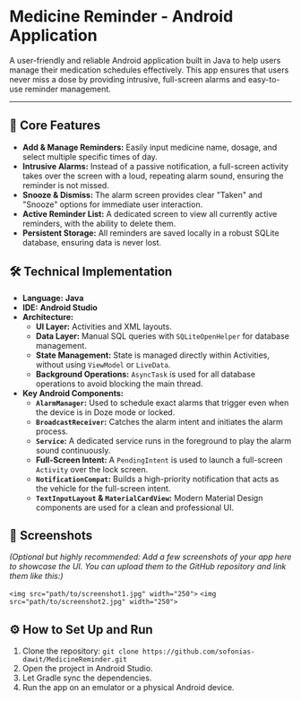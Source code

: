 # Medicine Reminder - Android Application

A user-friendly and reliable Android application built in Java to help users manage their medication schedules effectively. This app ensures that users never miss a dose by providing intrusive, full-screen alarms and easy-to-use reminder management.

---

## 🎯 Core Features

*   **Add & Manage Reminders:** Easily input medicine name, dosage, and select multiple specific times of day.
*   **Intrusive Alarms:** Instead of a passive notification, a full-screen activity takes over the screen with a loud, repeating alarm sound, ensuring the reminder is not missed.
*   **Snooze & Dismiss:** The alarm screen provides clear "Taken" and "Snooze" options for immediate user interaction.
*   **Active Reminder List:** A dedicated screen to view all currently active reminders, with the ability to delete them.
*   **Persistent Storage:** All reminders are saved locally in a robust SQLite database, ensuring data is never lost.

## 🛠️ Technical Implementation

*   **Language:** **Java**
*   **IDE:** **Android Studio**
*   **Architecture:**
    *   **UI Layer:** Activities and XML layouts.
    *   **Data Layer:** Manual SQL queries with `SQLiteOpenHelper` for database management.
    *   **State Management:** State is managed directly within Activities, without using `ViewModel` or `LiveData`.
    *   **Background Operations:** `AsyncTask` is used for all database operations to avoid blocking the main thread.
*   **Key Android Components:**
    *   **`AlarmManager`:** Used to schedule exact alarms that trigger even when the device is in Doze mode or locked.
    *   **`BroadcastReceiver`:** Catches the alarm intent and initiates the alarm process.
    *   **`Service`:** A dedicated service runs in the foreground to play the alarm sound continuously.
    *   **Full-Screen Intent:** A `PendingIntent` is used to launch a full-screen `Activity` over the lock screen.
    *   **`NotificationCompat`:** Builds a high-priority notification that acts as the vehicle for the full-screen intent.
    *   **`TextInputLayout` & `MaterialCardView`:** Modern Material Design components are used for a clean and professional UI.

## 📸 Screenshots

*(Optional but highly recommended: Add a few screenshots of your app here to showcase the UI. You can upload them to the GitHub repository and link them like this:)*

`<img src="path/to/screenshot1.jpg" width="250">`
`<img src="path/to/screenshot2.jpg" width="250">`

## ⚙️ How to Set Up and Run

1.  Clone the repository: `git clone https://github.com/sofonias-dawit/MedicineReminder.git`
2.  Open the project in Android Studio.
3.  Let Gradle sync the dependencies.
4.  Run the app on an emulator or a physical Android device.
